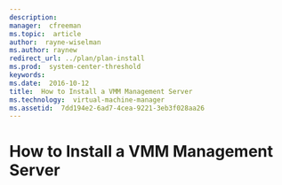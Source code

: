 ```yaml
---
description:  
manager:  cfreeman
ms.topic:  article
author:  rayne-wiselman
ms.author: raynew
redirect_url: ../plan/plan-install
ms.prod:  system-center-threshold
keywords:  
ms.date:  2016-10-12
title:  How to Install a VMM Management Server
ms.technology:  virtual-machine-manager
ms.assetid:  7dd194e2-6ad7-4cea-9221-3eb3f028aa26
---
```


# How to Install a VMM Management Server
